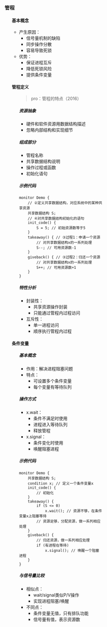 <div style="float: left; width: 64%; padding: 1%;">

### 管程

<ul>

#### 基本概念
- 产生原因：
  - 信号量机制的缺陷
  - 同步操作分散
  - 容易导致死锁
- 优势：
  - 保证进程互斥
  - 降低死锁风险
  - 提供条件变量

#### 管程定义

<ul>

> pro：管程的特点（2016）

##### 资源抽象
- 硬件和软件资源用数据结构描述
- 忽略内部结构和实现细节

##### 组成部分
- 管程名称
- 共享数据结构说明
- 操作过程或函数
- 初始化语句

##### 示例代码
```
monitor Demo {
    // ②定义共享数据结构，对应系统中的某种共享资源
    共享数据结构 S;
    // ④对共享数据结构初始化的语句
    init_code() {
        S = 5; // 初始资源数等于5
    }
    takeaway() { // ③过程1：申请一个资源
        // 对共享数据结构x的一系列处理
        S--; // 可用资源数-1
    }
    giveback() { // ③过程2：归还一个资源
        // 对共享数据结构x的一系列处理
        S++; // 可用资源数+1
    }
}
```

##### 特性分析
- 封装性：
  - 共享资源操作封装
  - 只能通过管程内过程访问
- 互斥性：
  - 单一进程访问
  - 顺序执行管程内过程

</ul>

#### 条件变量

<ul>

##### 基本概念
- 作用：解决进程阻塞问题
- 特点：
  - 可设置多个条件变量
  - 每个变量有等待队列

##### 操作方式
- x.wait：
  - 条件不满足时使用
  - 进程进入等待队列
  - 释放管程
- x.signal：
  - 条件变化时使用
  - 唤醒阻塞进程

##### 示例代码
```
monitor Demo {
    共享数据结构 S;
    condition x; // 定义一个条件变量x
    init_code() {
        // 初始化
    }
    takeaway() {
        if (S <= 0)
            x.wait(); // 资源不够，在条件变量x上阻塞等待
        // 资源足够，分配资源，做一系列相应处理
    }
    giveback() {
        // 归还资源，做一系列相应处理
        if (有进程在等待)
            x.signal(); // 唤醒一个阻塞进程
    }
}
```

##### 与信号量比较
- 相似点：
  - wait/signal类似P/V操作
  - 实现进程阻塞/唤醒
- 不同点：
  - 条件变量无值，只有排队功能
  - 信号量有值，表示资源数

</ul>

</ul>

</ul>
</div>
<div style="float: right; width: 26%; padding: 1%;">

</div>
<div style="clear: both;"></div>
